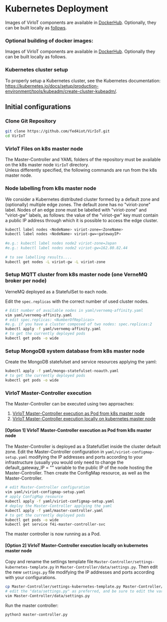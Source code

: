 # Kubernetes Deployment  

Images of VirIoT components are available in [DockerHub](https://hub.docker.com/u/fed4iot). 
Optionally, they can be built locally as [follows](Optional%20docker%20build.md). 

### Optional building of docker images:  

Images of VirIoT components are available in [DockerHub](https://hub.docker.com/u/fed4iot). Optionally they can be built locally as follows.  

### Kubernetes cluster setup  

To properly setup a Kubernetes cluster, see the Kubernetes documentation: <https://kubernetes.io/docs/setup/production-environment/tools/kubeadm/create-cluster-kubeadm/>.  
  
 
## Initial configurations
### Clone Git Repository

```bash  
git clone https://github.com/fed4iot/VirIoT.git
cd VirIoT  
```

### VirIoT Files on k8s master node  

The Master-Controller and YAML folders of the repository must be available on the k8s master node `VirIoT` directory.  
Unless differently specified, the following commands are run from the k8s master node.  

### Node labelling from k8s master node  

We consider a Kubernetes distributed cluster formed by a default zone and (optionally) multiple edge zones. 
The default zone has no "viriot-zone" label. Nodes of an edge zone must be labelled with "viriot-zone" and "viriot-gw" labels, as follows: 
the value of the "viriot-gw" key must contain a public IP address through which it is possible to access the edge cluster.   


```bash  
kubectl label nodes <NodeName> viriot-zone=<ZoneName>  
kubectl label nodes <NodeName> viriot-gw=<gatewayIP>  
  
#e.g.: kubectl label nodes node2 viriot-zone=Japan  
#e.g.: kubectl label nodes node2 viriot-gw=162.80.82.44  
  
# to see labelling results....  
kubectl get nodes -L viriot-gw -L viriot-zone  
```   

### Setup MQTT cluster from k8s master node (one VerneMQ broker per node)

VerneMQ deployed as a StatefulSet to each node.  
 
Edit the `spec.replicas` with the correct number of used cluster nodes.  


```bash  
# Edit number of available nodes in yaml/vernemq-affinity.yaml  
vim yaml/vernemq-affinity.yaml  
# edit spec.replicas: <NumberOfReplicas>  
#e.g. if you have a cluster composed of two nodes: spec.replicas:2  
kubectl apply -f yaml/vernemq-affinity.yaml  
# to get the currently deployed pods  
kubectl get pods -o wide  
```  
  

### Setup MongoDB system database from k8s master node  

Create the MongoDB statefulset and service resources applying the yaml:  

```bash  
kubectl apply -f yaml/mongo-statefulset-noauth.yaml  
# to get the currently deployed pods  
kubectl get pods -o wide  
```  
  

### VirIoT Master-Controller execution
The Master-Controller can be executed using two approaches:
1. [VirIoT Master-Controller execution as Pod from k8s master node](#option-1-viriot-master-controller-execution-as-pod-from-k8s-master-node)
2. [VirIoT Master-Controller execution locally on kubernetes master node](#option-2-viriot-master-controller-execution-locally-on-kubernetes-master-node)

#### [Option 1] VirIoT Master-Controller execution as Pod from k8s master node

The Master-Controller is deployed as a StatefulSet inside the cluster default zone. 
Edit the Master-Controller configuration in `yaml/viriot-configmap-setup.yaml` modifying the IP addresses 
and ports according to your infrastructure (usually you would only need to change the 
default_gateway_IP = "" variable to the public IP of the node hosting the Master-Controller. 
Then create the ConfigMap resource, as well as the Master-Controller.

```bash    
# edit Master-Controller configuration
vim yaml/viriot-configmap-setup.yaml
# apply ConfigMap resource
kubectl apply -f yaml/viriot-configmap-setup.yaml 
# deploy the Master-Controller applying the yaml
kubectl apply -f yaml/master-controller.yaml  
# to get the currently deployed pods  
kubectl get pods -o wide  
kubectl get service f4i-master-controller-svc  
```  

The master controller is now running as a Pod.
  

#### [Option 2] VirIoT Master-Controller execution locally on kubernetes master node  
Copy and rename the settings template file `Master-Controller/settings-kubernetes-template.py` in `Master-Controller/data/settings.py`.
Then edit the new `settings.py` file modifying the IP addresses and ports according with your configurations.  
  
```bash    
cp Master-Controller/settings-kubernetes-template.py Master-Controller/data/settings.py  
# edit the "data/settings.py" as preferred, and be sure to edit the variable master_controller_in_container=False  
vim Master-Controller/data/settings.py
```  

Run the master controller:  

```bash  
python3 master-controller.py  
```  
    
